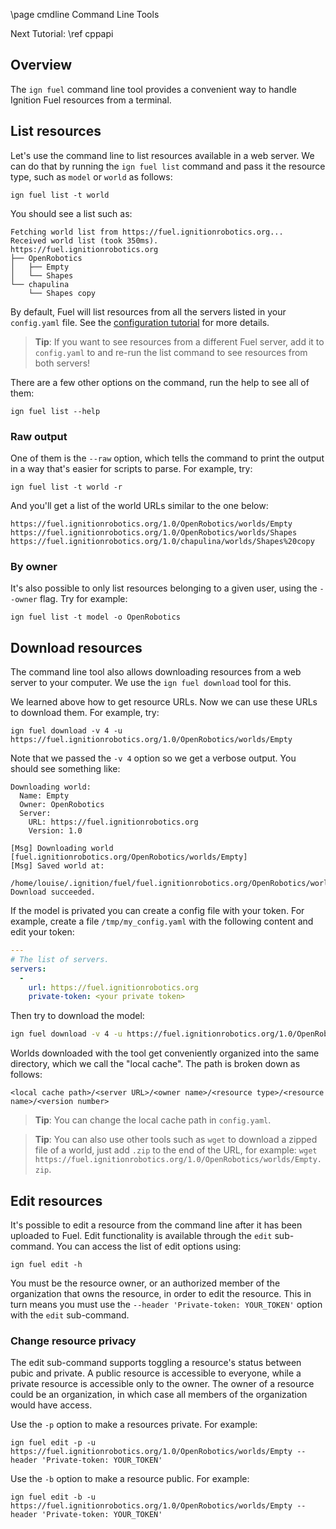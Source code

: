 \page cmdline Command Line Tools

Next Tutorial: \ref cppapi

## Overview

The `ign fuel` command line tool provides a convenient way to handle Ignition
Fuel resources from a terminal.

## List resources

Let's use the command line to list resources available in a web server.
We can do that by running the `ign fuel list` command and pass it the resource
type, such as `model` or `world` as follows:

`ign fuel list -t world`

You should see a list such as:

```
Fetching world list from https://fuel.ignitionrobotics.org...
Received world list (took 350ms).
https://fuel.ignitionrobotics.org
├── OpenRobotics
│   ├── Empty
│   └── Shapes
└── chapulina
    └── Shapes copy
```

By default, Fuel will list resources from all the servers listed in your
`config.yaml` file. See the
[configuration tutorial](https://ignitionrobotics.org/tutorials/fuel_tools/1.0/md__data_ignition_ign-fuel-tools_tutorials_02_configuration.html)
for more details.

> **Tip**: If you want to see resources from a different Fuel server, add it to
`config.yaml` to and re-run the list command to see resources from both servers!

There are a few other options on the command, run the help to see all of them:

`ign fuel list --help`

### Raw output

One of them is the `--raw` option, which tells the command to print the output in
a way that's easier for scripts to parse. For example, try:

`ign fuel list -t world -r`

And you'll get a list of the world URLs similar to the one below:

```
https://fuel.ignitionrobotics.org/1.0/OpenRobotics/worlds/Empty
https://fuel.ignitionrobotics.org/1.0/OpenRobotics/worlds/Shapes
https://fuel.ignitionrobotics.org/1.0/chapulina/worlds/Shapes%20copy
```

### By owner

It's also possible to only list resources belonging to a given user, using the
`--owner` flag. Try for example:

`ign fuel list -t model -o OpenRobotics`

## Download resources

The command line tool also allows downloading resources from a web server to your
computer. We use the `ign fuel download` tool for this.

We learned above how to get resource URLs. Now we can use these URLs to download
them. For example, try:

`ign fuel download -v 4 -u https://fuel.ignitionrobotics.org/1.0/OpenRobotics/worlds/Empty`

Note that we passed the `-v 4` option so we get a verbose output. You should see something like:

```
Downloading world:
  Name: Empty
  Owner: OpenRobotics
  Server:
    URL: https://fuel.ignitionrobotics.org
    Version: 1.0

[Msg] Downloading world [fuel.ignitionrobotics.org/OpenRobotics/worlds/Empty]
[Msg] Saved world at:
  /home/louise/.ignition/fuel/fuel.ignitionrobotics.org/OpenRobotics/worlds/Empty/1
Download succeeded.
```

If the model is privated you can create a config file with your token. For example, create a file
`/tmp/my_config.yaml` with the following content and edit your token:

```yaml
---
# The list of servers.
servers:
  -
    url: https://fuel.ignitionrobotics.org
    private-token: <your private token>
```

Then try to download the model:

```bash
ign fuel download -v 4 -u https://fuel.ignitionrobotics.org/1.0/OpenRobotics/worlds/Empty -c /tmp/my_config.yaml
```

Worlds downloaded with the tool get conveniently organized into the same
directory, which we call the "local cache". The path is broken down as follows:

`<local cache path>/<server URL>/<owner name>/<resource type>/<resource name>/<version number>`

> **Tip**: You can change the local cache path in `config.yaml`.

> **Tip**: You can also use other tools such as `wget` to download a zipped file of a world, just add `.zip` to the end of the URL, for example: `wget https://fuel.ignitionrobotics.org/1.0/OpenRobotics/worlds/Empty.zip`.

## Edit resources

It's possible to edit a resource from the command line after it has been
uploaded to Fuel. Edit functionality is available through the `edit`
sub-command. You can access the list of edit options using:

```
ign fuel edit -h
```

You must be the resource owner, or an authorized member of the organization that owns the resource, in order to edit the resource. This in turn means you must use the `--header 'Private-token: YOUR_TOKEN'` option with the `edit` sub-command.

### Change resource privacy

The edit sub-command supports toggling a resource's status between pubic and
private. A public resource is accessible to everyone, while a private
resource is accessible only to the owner. The owner of a resource could be
an organization, in which case all members of the organization would have
access.

Use the `-p` option to make a resources private. For example:

```
ign fuel edit -p -u https://fuel.ignitionrobotics.org/1.0/OpenRobotics/worlds/Empty --header 'Private-token: YOUR_TOKEN'
```

Use the `-b` option to make a resource public. For example:

```
ign fuel edit -b -u https://fuel.ignitionrobotics.org/1.0/OpenRobotics/worlds/Empty --header 'Private-token: YOUR_TOKEN'
```
